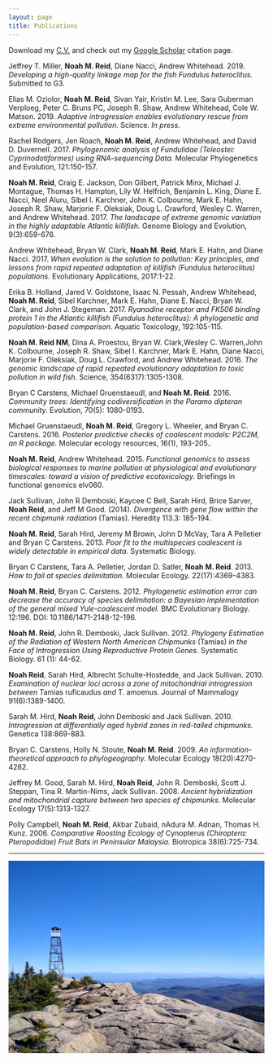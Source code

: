 ```yaml
---
layout: page
title: Publications
---
```


Download my [C.V.](/assets/NoahReid_1_CV_Full_April2019.pdf) and check out my [Google Scholar](http://scholar.google.com/citations?user=IbPpB9sAAAAJ&hl=en) citation page. 

Jeffrey T. Miller, **Noah M. Reid**, Diane Nacci, Andrew Whitehead. 2019. _Developing a high-quality linkage map for the fish Fundulus heteroclitus._ Submitted to G3.

Elias M. Oziolor, **Noah M. Reid**, Sivan Yair, Kristin M. Lee, Sara Guberman Verploeg, Peter C. Bruns PC, Joseph R. Shaw, Andrew Whitehead, Cole W. Matson. 2019. _Adaptive introgression enables evolutionary rescue from extreme environmental pollution._ Science. _In press._

Rachel Rodgers, Jen Roach, **Noah M. Reid**, Andrew Whitehead, and David D. Duvernell. 2017. _Phylogenomic analysis of Fundulidae (Teleostei: Cyprinodotiformes) using RNA-sequencing Data._ Molecular Phylogenetics and Evolution, 121:150-157.

**Noah M. Reid**, Craig E. Jackson, Don Gilbert, Patrick Minx, Michael J. Montague, Thomas H. Hampton, Lily W. Helfrich, Benjamin L. King, Diane E. Nacci, Neel Aluru, Sibel I. Karchner, John K. Colbourne, Mark E. Hahn, Joseph R. Shaw, Marjorie F. Oleksiak, Doug L. Crawford, Wesley C. Warren, and Andrew Whitehead. 2017. _The landscape of extreme genomic variation in the highly adaptable Atlantic killifish._ Genome Biology and Evolution, 9(3):659-676.

Andrew Whitehead, Bryan W. Clark, **Noah M. Reid**, Mark E. Hahn, and Diane Nacci. 2017. _When evolution is the solution to pollution: Key principles, and lessons from rapid repeated adaptation of killifish (Fundulus heteroclitus) populations._ Evolutionary Applications, 2017:1-22.

Erika B. Holland, Jared V. Goldstone, Isaac N. Pessah, Andrew Whitehead, **Noah M. Reid**, Sibel Karchner, Mark E. Hahn, Diane E. Nacci, Bryan W. Clark, and John J. Stegeman. 2017. _Ryanodine receptor and FK506 binding protein 1 in the Atlantic killifish (Fundulus heteroclitus): A phylogenetic and population-based comparison._ Aquatic Toxicology, 192:105-115. 

**Noah M. Reid NM**, Dina A. Proestou, Bryan W. Clark,Wesley C. Warren,John K. Colbourne, Joseph R. Shaw, Sibel I. Karchner, Mark E. Hahn, Diane Nacci, Marjorie F. Oleksiak, Doug L. Crawford, and Andrew Whitehead. 2016. _The genomic landscape of rapid repeated evolutionary adaptation to toxic pollution in wild fish._ Science, 354(6317):1305-1308.

Bryan C Carstens, Michael Gruenstaeudl, and **Noah M. Reid**. 2016. _Community trees: Identifying codiversification in the Paramo dipteran community._ Evolution, 70(5): 1080-0193.

Michael Gruenstaeudl, **Noah M. Reid**, Gregory L. Wheeler, and Bryan C. Carstens. 2016. _Posterior predictive checks of coalescent models: P2C2M, an R package._ Molecular ecology resources, 16(1), 193-205..

**Noah M. Reid**, Andrew Whitehead. 2015. *Functional genomics to assess biological responses to marine pollution at physiological and evolutionary timescales: toward a vision of predictive ecotoxicology.* Briefings in functional genomics elv060.

Jack Sullivan, John R Demboski, Kaycee C Bell, Sarah Hird, Brice Sarver, **Noah Reid**, and Jeff M Good. (2014). *Divergence with gene flow within the recent chipmunk radiation* (Tamias). Heredity 113.3: 185-194.

**Noah M. Reid**, Sarah Hird, Jeremy M Brown, John D McVay, Tara A Pelletier and Bryan C Carstens. 2013. *Poor fit to the multispecies coalescent is widely detectable in empirical data.* Systematic Biology.  

Bryan C Carstens, Tara A. Pelletier, Jordan D. Satler, **Noah M. Reid**. 2013. *How to fail at species delimitation.* Molecular Ecology. 22(17):4369-4383. 

**Noah M. Reid**, Bryan C. Carstens. 2012. *Phylogenetic estimation error can decrease the accuracy of species delimitation: a Bayesian implementation of the general mixed Yule-coalescent model.* BMC Evolutionary Biology. 12:196. DOI: 10.1186/1471-2148-12-196.

**Noah M. Reid**, John R. Demboski, Jack Sullivan.  2012.  *Phylogeny Estimation of the Radiation of Western North American Chipmunks* (Tamias) *in the Face of Introgression Using Reproductive Protein Genes.*  Systematic Biology. 61 (1): 44-62.  

**Noah Reid**, Sarah Hird, Albrecht Schulte-Hostedde, and Jack Sullivan.  2010.  *Examination of nuclear loci across a zone of mitochondrial introgression between* Tamias ruficaudus *and* T. amoenus.  Journal of Mammalogy 91(6):1389-1400.  

Sarah M. Hird, **Noah Reid**, John Demboski and Jack Sullivan.  2010.  *Introgression at differentially aged hybrid zones in red-tailed chipmunks.*  Genetica 138:869-883.  

Bryan C. Carstens, Holly N. Stoute, **Noah M. Reid**.  2009.  *An information-theoretical approach to phylogeography.*  Molecular Ecology 18(20):4270-4282.  

Jeffrey M. Good, Sarah M. Hird, **Noah Reid**, John R. Demboski, Scott J. Steppan, Tina R. Martin-Nims, Jack Sullivan.  2008.  *Ancient hybridization and mitochondrial capture between two species of chipmunks.*  Molecular Ecology 17(5):1313-1327.  

Polly Campbell, **Noah M. Reid**, Akbar Zubaid, nAdura M. Adnan, Thomas H. Kunz.  2006.  *Comparative Roosting Ecology of* Cynopterus *(Chiroptera: Pteropodidae) Fruit Bats in Peninsular Malaysia.*  Biotropica 38(6):725-734.  

-----

![Hurricane Mountain, NY](/assets/IMG_20171002_091259_237.jpg)

